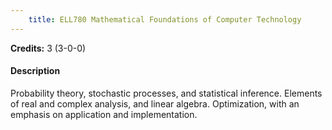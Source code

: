 ```yaml
---
    title: ELL780 Mathematical Foundations of Computer Technology
---
```

**Credits:** 3 (3-0-0)



#### Description 
Probability theory, stochastic processes, and statistical inference. Elements of real and complex analysis, and linear algebra. Optimization, with an emphasis on application and implementation.